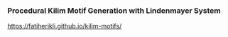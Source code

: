 ### Procedural Kilim Motif Generation with Lindenmayer System

https://fatiherikli.github.io/kilim-motifs/
